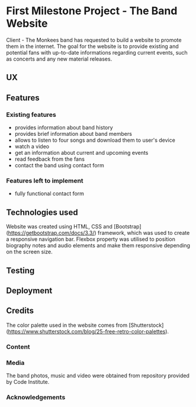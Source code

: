 # First Milestone Project - The Band Website
Client - The Monkees band has requested to build a website to promote them in the internet. The goal for the website is to provide existing and potential fans with up-to-date informations regarding current events, such as concerts and any new material releases.


## UX

## Features
### Existing features
* provides information about band history
* provides brief information about band members
* allows to listen to four songs and download them to user's device
* watch a video
* get an information about current and upcoming events
* read feedback from the fans
* contact the band using contact form


### Features left to implement
* fully functional contact form

## Technologies used
Website was created using HTML, CSS and [Bootstrap] (https://getbootstrap.com/docs/3.3/) framework, which was used to create a responsive navigation bar. Flexbox property was utilised to position biography notes and audio elements and make them responsive depending on the screen size.

## Testing

## Deployment

## Credits
The color palette used in the website comes from [Shutterstock] (https://www.shutterstock.com/blog/25-free-retro-color-palettes).
### Content
### Media
The band photos, music and video were obtained from repository provided by Code Institute.
### Acknowledgements

